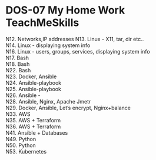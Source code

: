 # DOS-07 My Home Work TeachMeSkills

N12. Networks,IP addresses
N13. Linux - X11, tar, dir etc..  
N14. Linux - displaying system info  
N16. Linux - users, groups, services, displaying system info  
N17. Bash  
N18. Bash  
N22. Bash   
N23. Docker, Ansible  
N24. Ansible-playbook  
N25. Ansible-playbook  
N26. Ansible -  
N28. Ansible, Nginx, Apache Jmetr  
N29. Docker, Ansible, Let’s encrypt, Nginx+balance  
N33. AWS  
N35. AWS + Terraform  
N36. AWS + Terraform  
N41. Ansible + Databases  
N49. Python  
N50. Python  
N53. Kubernetes  
